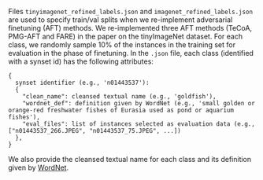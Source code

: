 Files `tinyimagenet_refined_labels.json` and `imagenet_refined_labels.json` are used to specify train/val splits when we re-implement adversarial finetuning (AFT) methods. We re-implemented three AFT methods (TeCoA, PMG-AFT and FARE) in the paper on the tinyImageNet dataset. For each class, we randomly sample 10% of the instances in the training set for evaluation in the phase of finetuning. In the `.json` file, each class (identified with a synset id) has the following attributes:
```
{
  synset identifier (e.g., 'n01443537'):
  {
    "clean_name": cleansed textual name (e.g., 'goldfish'),
    "wordnet_def": definition given by WordNet (e.g., 'small golden or orange-red freshwater fishes of Eurasia used as pond or aquarium fishes'),
    "eval_files": list of instances selected as evaluation data (e.g., ["n01443537_266.JPEG", "n01443537_75.JPEG", ...])
  },
}
```

We also provide the cleansed textual name for each class and its definition given by [WordNet](https://wordnet.princeton.edu/).

